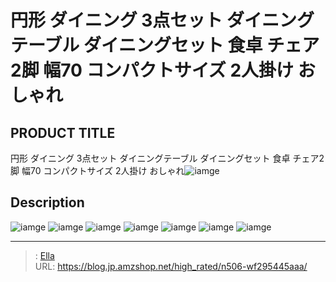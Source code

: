 # 円形 ダイニング 3点セット ダイニングテーブル ダイニングセット 食卓 チェア2脚 幅70 コンパクトサイズ 2人掛け おしゃれ


## PRODUCT TITLE 

円形 ダイニング 3点セット ダイニングテーブル ダイニングセット 食卓 チェア2脚 幅70 コンパクトサイズ 2人掛け おしゃれ![iamge](https://b2bfiles1.gigab2b.cn/image/wkseller/7404/圆桌/20210701_38953c8e33e1ee3d56017a497568f6fd.jpg)

## Description











![iamge](https://b2bfiles1.gigab2b.cn/image/wkseller/7404/圆桌/20210701_6f25492f5ae61ae01ff05c6f3c4be343.jpg)
![iamge](https://b2bfiles1.gigab2b.cn/image/wkseller/7404/圆桌/20210701_054e241abf385ac3827852df09d0ca20.jpg)
![iamge](https://b2bfiles1.gigab2b.cn/image/wkseller/7404/圆桌/20210701_1cfb4350afecb207489e6902efe7925c.jpg)
![iamge](https://b2bfiles1.gigab2b.cn/image/wkseller/7404/圆桌/20210701_628339ecfac47407da10e228be104bbb.jpg)
![iamge](https://b2bfiles1.gigab2b.cn/image/wkseller/7404/圆桌/20210701_b3d79d575f239fac8eb6d5939538ed68.jpg)
![iamge](https://b2bfiles1.gigab2b.cn/image/wkseller/7404/圆桌/20210701_efb5667fda92ccfa81a8dbc6f3936269.jpg)
![iamge](nan)


---

> : [Ella](https://blog.jp.amzshop.net/)  
> URL: https://blog.jp.amzshop.net/high_rated/n506-wf295445aaa/  

